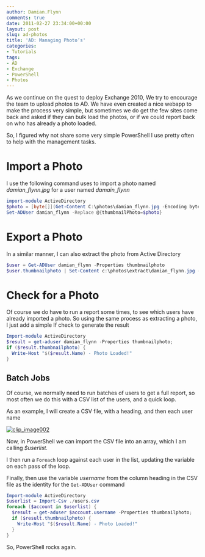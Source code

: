 ```yaml
---
author: Damian.Flynn
comments: true
date: 2011-02-27 23:34:00+00:00
layout: post
slug: ad-photos
title: 'AD: Managing Photo’s'
categories:
- Tutorials
tags:
- AD
- Exchange
- PowerShell
- Photos
---
```


As we continue on the quest to deploy Exchange 2010, We try to encourage the team to upload photos to AD. We have even created a nice webapp to make the process very simple, but sometimes we do get the few sites come back and asked if they can bulk load the photos, or if we could report back on who has already a photo loaded.

So, I figured why not share some very simple PowerShell I use pretty often to help with the management tasks.

# Import a Photo

I use the following command uses to import a photo named _damian_flynn.jpg_ for a user named _damain_flynn_

```powershell
import-module ActiveDirectory
$photo = [byte[]](Get-Content C:\photos\damian_flynn.jpg -Encoding byte)
Set-ADUser damian_flynn -Replace @{thumbnailPhoto=$photo}
```


# Export a Photo

In a similar manner, I can also extract the photo from Active Directory

```powershell
$user = Get-ADUser damian_flynn -Properties thumbnailphoto
$user.thumbnailphoto | Set-Content c:\photos\extract\damian_flynn.jpg -Encoding byte
```

# Check for a Photo
Of course we do have to run a report some times, to see which users have already imported a photo. So using the same process as extracting a photo, I just add a simple If check to generate the result
```powershell    
Import-module ActiveDirectory
$result = get-aduser damian_flynn -Properties thumbnailphoto;
if ($result.thumbnailphoto) {
  Write-Host "$($result.Name) - Photo Loaded!"
}
```

## Batch Jobs
Of course, we normally need to run batches of users to get a full report, so most often we do this with a CSV list of the users, and a quick loop.

As an example, I will create a CSV file, with a heading, and then each user name

[![clip_image002](/assets/posts/2011/02/clip_image002.jpg)](/assets/posts/2011/02/clip_image002.jpg)

Now, in PowerShell we can import the CSV file into an array, which I am calling _$userlist._

I then run a ```Foreach``` loop against each user in the list, updating the variable on each pass of the loop.

Finally, then use the variable  _username_ from the column heading in the CSV file as the identity for the ```Get-ADUser``` command

```powershell    
Import-module ActiveDirectory
$userlist = Import-Csv ./users.csv
foreach ($account in $userlist) {
  $result = get-aduser $account.username -Properties thumbnailphoto;
  if ($result.thumbnailphoto) {
    Write-Host "$($result.Name) - Photo Loaded!"
  }
}
```

So, PowerShell rocks again.
